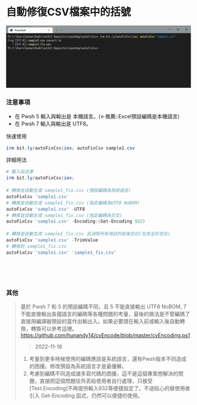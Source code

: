 自動修復CSV檔案中的括號
===

![](img/Cover.png)

### 注意事項
- 在 Pwsh 5 輸入與輸出是 本機語言。(←推薦::Excel預設編碼是本機語言)
- 在 Pwsh 7 輸入與輸出是 UTF8。

快速使用
```ps1
irm bit.ly/autoFixCsv|iex; autoFixCsv sample1.csv 
```

詳細用法
```ps1
# 載入函式庫
irm bit.ly/autoFixCsv|iex;

# 轉換並自動生成 sample1_fix.csv (預設編碼為系統語言)
autoFixCsv 'sample1.csv'
# 轉換並自動生成 sample1_fix.csv (指定編碼為UTF8 NoBOM)
autoFixCsv 'sample1.csv' -UTF8
# 轉換並自動生成 sample1_fix.csv (指定編碼為日文)
autoFixCsv 'sample1.csv' -Encoding:(Get-Encoding 932)

# 轉換並自動生成 sample1_fix.csv 且消除所有項目的前後空白(包含全形空白)
autoFixCsv 'sample1.csv' -TrimValue
# 轉換到 sample1_fix.csv
autoFixCsv 'sample1.csv' 'sample1_fix.csv'
```


<br><br><br>

### 其他
> 基於 Pwsh 7 和 5 的預設編碼不同，且 5 不能直接輸出 UTF8 NoBOM, 7不能直接輸出各國語言的編碼等各種問題的考量，最後的做法是不管編碼了直接用編譯器預設的當作出輸出入。如果必要請在輸入前或輸入後自動轉換，轉換可以參考這裡。 https://github.com/hunandy14/cvEncode/blob/master/cvEncoding.ps1
> > 2022-11-16 
> 1. 考量到更多時候使用的編碼應該是系統語言，還有Pwsh版本不同造成的困擾。修改預設為系統語言才是最優解。
> 2. 考慮到編碼不同造成諸多寫代碼的困擾，這不是這個專案想解決的問題，直接把這個問題往外丟給使用者自行處理，只接受[Text.Encoding]不再提供輸入932等便捷設定了。不過貼心的替使用者引入 Get-Encoding 函式，仍然可以便捷的使用。
> 